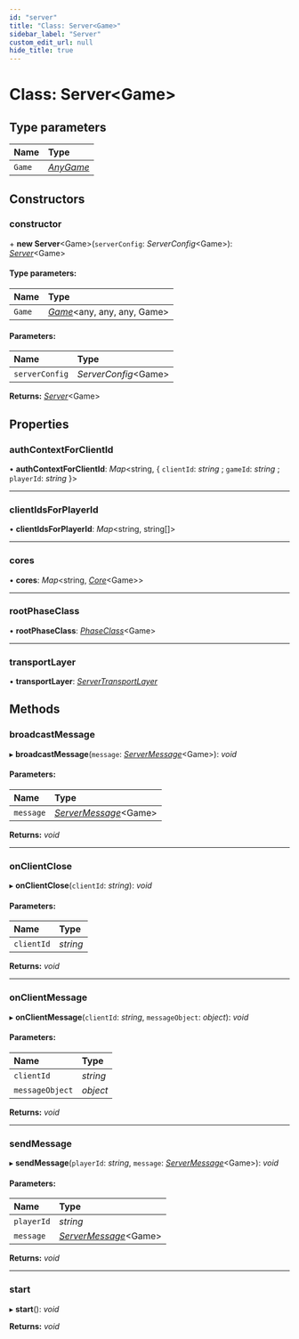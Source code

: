 ```yaml
---
id: "server"
title: "Class: Server<Game>"
sidebar_label: "Server"
custom_edit_url: null
hide_title: true
---
```


# Class: Server<Game\>

## Type parameters

Name | Type |
:------ | :------ |
`Game` | [*AnyGame*](../modules.md#anygame) |

## Constructors

### constructor

\+ **new Server**<Game\>(`serverConfig`: *ServerConfig*<Game\>): [*Server*](server.md)<Game\>

#### Type parameters:

Name | Type |
:------ | :------ |
`Game` | [*Game*](game.md)<any, any, any, Game\> |

#### Parameters:

Name | Type |
:------ | :------ |
`serverConfig` | *ServerConfig*<Game\> |

**Returns:** [*Server*](server.md)<Game\>

## Properties

### authContextForClientId

• **authContextForClientId**: *Map*<string, { `clientId`: *string* ; `gameId`: *string* ; `playerId`: *string*  }\>

___

### clientIdsForPlayerId

• **clientIdsForPlayerId**: *Map*<string, string[]\>

___

### cores

• **cores**: *Map*<string, [*Core*](core.md)<Game\>\>

___

### rootPhaseClass

• **rootPhaseClass**: [*PhaseClass*](../interfaces/phaseclass.md)<Game\>

___

### transportLayer

• **transportLayer**: [*ServerTransportLayer*](servertransportlayer.md)

## Methods

### broadcastMessage

▸ **broadcastMessage**(`message`: [*ServerMessage*](../modules.md#servermessage)<Game\>): *void*

#### Parameters:

Name | Type |
:------ | :------ |
`message` | [*ServerMessage*](../modules.md#servermessage)<Game\> |

**Returns:** *void*

___

### onClientClose

▸ **onClientClose**(`clientId`: *string*): *void*

#### Parameters:

Name | Type |
:------ | :------ |
`clientId` | *string* |

**Returns:** *void*

___

### onClientMessage

▸ **onClientMessage**(`clientId`: *string*, `messageObject`: *object*): *void*

#### Parameters:

Name | Type |
:------ | :------ |
`clientId` | *string* |
`messageObject` | *object* |

**Returns:** *void*

___

### sendMessage

▸ **sendMessage**(`playerId`: *string*, `message`: [*ServerMessage*](../modules.md#servermessage)<Game\>): *void*

#### Parameters:

Name | Type |
:------ | :------ |
`playerId` | *string* |
`message` | [*ServerMessage*](../modules.md#servermessage)<Game\> |

**Returns:** *void*

___

### start

▸ **start**(): *void*

**Returns:** *void*
